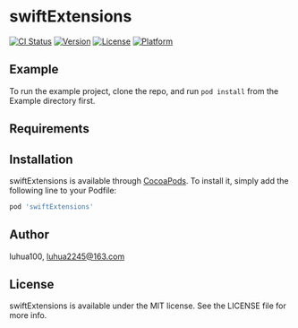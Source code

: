 # swiftExtensions

[![CI Status](https://img.shields.io/travis/luhua100/swiftExtensions.svg?style=flat)](https://travis-ci.org/luhua100/swiftExtensions)
[![Version](https://img.shields.io/cocoapods/v/swiftExtensions.svg?style=flat)](https://cocoapods.org/pods/swiftExtensions)
[![License](https://img.shields.io/cocoapods/l/swiftExtensions.svg?style=flat)](https://cocoapods.org/pods/swiftExtensions)
[![Platform](https://img.shields.io/cocoapods/p/swiftExtensions.svg?style=flat)](https://cocoapods.org/pods/swiftExtensions)

## Example

To run the example project, clone the repo, and run `pod install` from the Example directory first.

## Requirements

## Installation

swiftExtensions is available through [CocoaPods](https://cocoapods.org). To install
it, simply add the following line to your Podfile:

```ruby
pod 'swiftExtensions'
```

## Author

luhua100, luhua2245@163.com

## License

swiftExtensions is available under the MIT license. See the LICENSE file for more info.
